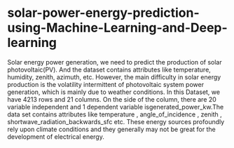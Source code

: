 # solar-power-energy-prediction-using-Machine-Learning-and-Deep-learning
Solar energy power generation, we need to predict the production of solar photovoltaic(PV). And the dataset contains attributes like temperature, humidity, zenith, azimuth, etc. However, the main difficulty in solar energy production is the volatility intermittent of photovoltaic system power generation, which is mainly due to weather conditions. In this Dataset, we have 4213 rows and 21 columns. On the side of the column, there are 20 variable independent and 1 dependent variable isgenerated_power_kw.The data set contains attributes like          temperature , angle_of_incidence , zenith , shortwave_radiation_backwards_sfc  etc. These energy sources profoundly rely upon climate conditions and they generally may not be great for the development of electrical energy.
